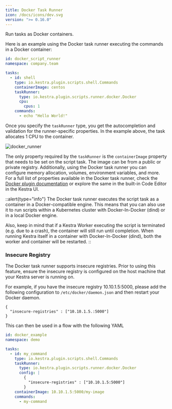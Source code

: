 ```yaml
---
title: Docker Task Runner
icon: /docs/icons/dev.svg
version: ">= 0.16.0"
---
```


Run tasks as Docker containers.

Here is an example using the Docker task runner executing the commands in a Docker container:

```yaml
id: docker_script_runner
namespace: company.team

tasks:
  - id: shell
    type: io.kestra.plugin.scripts.shell.Commands
    containerImage: centos
    taskRunner:
      type: io.kestra.plugin.scripts.runner.docker.Docker
      cpu:
        cpus: 1
    commands:
      - echo "Hello World!"
```

Once you specify the `taskRunner` type, you get the autocompletion and validation for the runner-specific properties. In the example above, the task allocates 1 CPU to the container.

![docker_runner](/docs/concepts/docker_runner.png)

The only property required by the `taskRunner` is the `containerImage` property that needs to be set on the script task. The image can be from a public or private registry. Additionally, using the Docker task runner you can configure memory allocation, volumes, environment variables, and more. For a full list of properties available in the Docker task runner, check the [Docker plugin documentation](/plugins/plugin-script-python/task-runners/io.kestra.plugin.scripts.runner.docker.Docker) or explore the same in the built-in Code Editor in the Kestra UI.

::alert{type="info"}
The Docker task runner executes the script task as a container in a Docker-compatible engine. This means that you can also use it to run scripts within a Kubernetes  cluster with Docker-In-Docker (dind) or in a local Docker engine.

Also, keep in mind that if a Kestra Worker executing the script is terminated (e.g. due to a crash), the container will still run until completion. When running Kestra itself in a container with Docker-In-Docker (dind), both the worker and container will be restarted.
::

### Insecure Registry

The Docker task runner supports insecure registries. Prior to using this feature, ensure the insecure registry is configured on the host machine that your Kestra server is running on. 

For example, if you have the insecure registry 10.10.1.5:5000, please add the following configuration to `/etc/docker/daemon.json` and then restart your Docker daemon.

```
{
  "insecure-registries" : ["10.10.1.5.:5000"]
}
```

This can then be used in a flow with the following YAML

```yaml
id: docker_example
namespace: demo

tasks:
  - id: my_command
    type: io.kestra.plugin.scripts.shell.Commands
    taskRunner:
      type: io.kestra.plugin.scripts.runner.docker.Docker
      config: |
        {
          "insecure-registries" : ["10.10.1.5:5000"]
        }
    containerImage: 10.10.1.5:5000/my-image
    commands:
      - my-command
```

